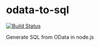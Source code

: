 # odata-to-sql

[![Build Status](https://travis-ci.org/pofider/node-odata-to-sql.png?branch=master)](https://travis-ci.org/pofider/node-odata-to-sql)

Generate SQL from OData in node.js
